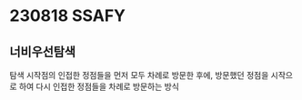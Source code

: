 # 230818 SSAFY
## 너비우선탐색
탐색 시작점의 인접한 정점들을 먼저 모두 차례로 방문한 후에, 방문했던 정점을 시작으로 하여 다시 인접한 정점들을 차례로 방문하는 방식
